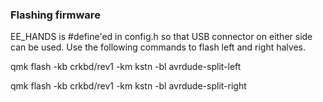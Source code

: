 
### Flashing firmware

EE_HANDS is #define'ed in config.h so that USB connector on either side can
be used. Use the following commands to flash left and right halves.

qmk flash -kb crkbd/rev1 -km kstn -bl avrdude-split-left

qmk flash -kb crkbd/rev1 -km kstn -bl avrdude-split-right
